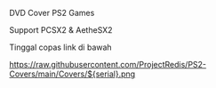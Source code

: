 DVD Cover PS2 Games

Support PCSX2 & AetheSX2

Tinggal copas link di bawah

https://raw.githubusercontent.com/ProjectRedis/PS2-Covers/main/Covers/${serial}.png
